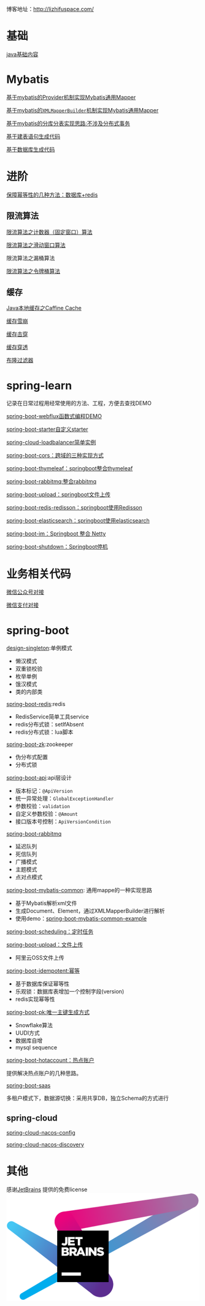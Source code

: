 博客地址：http://lizhifuspace.com/
# 基础
[java基础内容](./doc)

# Mybatis

[基于mybatis的Provider机制实现Mybatis通用Mapper](./spring-boot-mybatis-provider)

[基于mybatis的`XMLMapperBuilder`机制实现Mybatis通用Mapper](./spring-boot-mybatis-common)

[基于mybatis的分库分表实现思路:不涉及分布式事务](./spring-boot-mybatis-sharding)

[基于建表语句生成代码](./spring-boot-mybatis-gen)

[基于数据库生成代码](./spring-boot-mybatis-daogen)



# 进阶

[保障幂等性的几种方法：数据库+redis](./spring-boot-idempotent)

## 限流算法

[限流算法之计数器（固定窗口）算法](./spring-boot-guava-limit/固定窗口算法.md)

[限流算法之滑动窗口算法](./spring-boot-guava-limit/滑动窗口计数器算法.md)

限流算法之漏桶算法

[限流算法之令牌桶算法](./spring-boot-guava-limit/令牌桶算法.md)

## 缓存

[Java本地缓存之Caffine Cache](https://github.com/lizhifuabc/spring-learn/tree/main/spring-boot-caffeine)

[缓存雪崩](./spring-boot-redis-advanced/缓存雪崩.md)

[缓存击穿](./spring-boot-redis-advanced/缓存击穿.md)

[缓存穿透](./spring-boot-redis-advanced/缓存穿透.md)

[布隆过滤器](./spring-boot-redis-advanced/布隆过滤器.md)

# spring-learn

记录在日常过程用经常使用的方法、工程，方便去查找DEMO

[spring-boot-webflux函数式编程DEMO](./spring-boot-webflux)

[spring-boot-starter自定义starter](./spring-boot-starter)

[spring-cloud-loadbalancer简单实例](./spring-cloud-loadbalancer)

[spring-boot-cors：跨域的三种实现方式](./spring-boot-cors)

[spring-boot-thymeleaf：springboot整合thymeleaf](./spring-boot-thymeleaf)

[spring-boot-rabbitmq:整合rabbitmq](./spring-boot-mq/spring-boot-rabbitmq)

[spring-boot-upload：springboot文件上传](./spring-boot-upload)

[spring-boot-redis-redisson：springboot使用Redisson](./spring-boot-redis-redisson)

[spring-boot-elasticsearch：springboot使用elasticsearch](./spring-boot-elasticsearch)

[spring-boot-im：Springboot 整合 Netty](./spring-boot-im)

[spring-boot-shutdown：Springboot停机](./spring-boot-shutdown)

# 业务相关代码

[微信公众号对接](./spring-boot-wxmp)

[微信支付对接](./spring-boot-payment)

# spring-boot

[design-singleton](./spring-boot-design/design-singleton):单例模式

- 懒汉模式
- 双重锁校验
- 枚举单例
- 饿汉模式
- 类的内部类

[spring-boot-redis](./spring-boot-redis):redis

- RedisService简单工具service
- redis分布式锁：setIfAbsent
- redis分布式锁：lua脚本

[spring-boot-zk](./spring-boot-zk):zookeeper

- 伪分布式配置
- 分布式锁

[spring-boot-api](./spring-boot-api):api层设计

- 版本标记：`@ApiVersion`
- 统一异常处理：`GlobalExceptionHandler`
- 参数校验：`validation`
- 自定义参数校验：`@Amount`
- 接口版本号控制：`ApiVersionCondition`

[spring-boot-rabbitmq](./spring-boot-mq/spring-boot-rabbitmq)

- 延迟队列
- 死信队列
- 广播模式
- 主题模式
- 点对点模式

[spring-boot-mybatis-common](./spring-boot-mybatis-common): 通用mappe的一种实现思路

- 基于Mybatis解析xml文件
- 生成Document、Element，通过XMLMapperBuilder进行解析
- 使用demo：[spring-boot-mybatis-common-example](./spring-boot-mybatis-common-example)

[spring-boot-scheduling：定时任务](./spring-boot-scheduling)

[spring-boot-upload：文件上传](./spring-boot-upload)

- 阿里云OSS文件上传

[spring-boot-idempotent:幂等](./spring-boot-idempotent)

- 基于数据库保证幂等性
- 乐观锁：数据库表增加一个控制字段(version)
- redis实现幂等性

[spring-boot-pk:唯一主键生成方式](spring-boot-pk)

- Snowflake算法
- UUDI方式    
- 数据库自增
- mysql sequence

[spring-boot-hotaccount：热点账户](./spring-boot-hotaccount)

提供解决热点账户的几种思路。

[spring-boot-saas](./spring-boot-saas)

多租户模式下，数据源切换：采用共享DB，独立Schema的方式进行

## spring-cloud

[spring-cloud-nacos-config](./spring-cloud-nacos-config)

[spring-cloud-nacos-discovery](./spring-cloud-nacos-discovery)

# 其他
感谢[JetBrains](https://jb.gg/OpenSource) 提供的免费license
![JetBrains](./doc/assets/jetbrains-variant-4.svg)